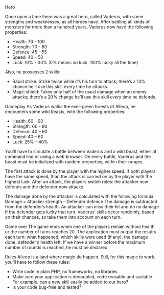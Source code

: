Hero

Once upon a time there was a great hero, called Vaderus, with some strengths
and weaknesses, as all heroes have.
After battling all kinds of monsters for more than a hundred years, Vaderus now
have the following properties:
-  Health: 70 - 100
-  Strength: 70 - 80
-  Defence: 45 – 55
-  Speed: 40 – 50
-  Luck: 10% - 30% (0% means no luck, 100% lucky all the time)

Also, he possesses 2 skills:
-  Rapid strike: Strike twice while it’s his turn to attack; there’s a 10% chance
he’ll use this skill every time he attacks.
-  Magic shield: Takes only half of the usual damage when an enemy attacks;
there’s a 20% change he’ll use this skill every time he defends.

Gameplay
As Vaderus walks the ever-green forests of Alleop, he encounters some wild
beasts, with the following properties:
-  Health: 60 - 90
-  Strength: 60 - 90
-  Defence: 40 – 60
-  Speed: 40 – 60
-  Luck: 25% - 40%

You’ll have to simulate a battle between Vaderus and a wild beast, either at
command line or using a web browser. On every battle, Vaderus and the beast must
be initialized with random properties, within their ranges.

The first attack is done by the player with the higher speed. If both players have
the same speed, than the attack is carried on by the player with the highest luck.
After an attack, the players switch roles: the attacker now defends and the defender
now attacks.

The damage done by the attacker is calculated with the following formula:
Damage = Attacker strength – Defender defence
The damage is subtracted from the defender’s health. An attacker can miss
their hit and do no damage if the defender gets lucky that turn.
Vaderus’ skills occur randomly, based on their chances, so take them into
account on each turn.

Game over
The game ends when one of the players remain without health or the number
of turns reaches 20.
The application must output the results each turn: what happened, which skills
were used (if any), the damage done, defender’s health left.
If we have a winner before the maximum number of rounds is reached, he must
be declared.

Rules
Alleop is a land where magic do happen. Still, for this magic to work, you’ll have
to follow these rules:
-  Write code in plain PHP, no frameworks, no libraries
-  Make sure your application is decoupled, code reusable and scalable. For
example, can a new skill easily be added to our hero?
-  Is your code bug-free and tested?
